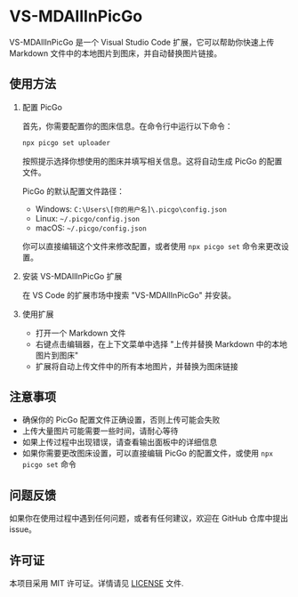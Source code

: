# VS-MDAllInPicGo

VS-MDAllInPicGo 是一个 Visual Studio Code 扩展，它可以帮助你快速上传 Markdown 文件中的本地图片到图床，并自动替换图片链接。

## 使用方法

1. 配置 PicGo

   首先，你需要配置你的图床信息。在命令行中运行以下命令：

   ```bash
   npx picgo set uploader
   ```

   按照提示选择你想使用的图床并填写相关信息。这将自动生成 PicGo 的配置文件。

   PicGo 的默认配置文件路径：
   - Windows: `C:\Users\[你的用户名]\.picgo\config.json`
   - Linux: `~/.picgo/config.json`
   - macOS: `~/.picgo/config.json`

   你可以直接编辑这个文件来修改配置，或者使用 `npx picgo set` 命令来更改设置。

2. 安装 VS-MDAllInPicGo 扩展

   在 VS Code 的扩展市场中搜索 "VS-MDAllInPicGo" 并安装。

3. 使用扩展

   - 打开一个 Markdown 文件
   - 右键点击编辑器，在上下文菜单中选择 "上传并替换 Markdown 中的本地图片到图床"
   - 扩展将自动上传文件中的所有本地图片，并替换为图床链接

## 注意事项

- 确保你的 PicGo 配置文件正确设置，否则上传可能会失败
- 上传大量图片可能需要一些时间，请耐心等待
- 如果上传过程中出现错误，请查看输出面板中的详细信息
- 如果你需要更改图床设置，可以直接编辑 PicGo 的配置文件，或使用 `npx picgo set` 命令

## 问题反馈

如果你在使用过程中遇到任何问题，或者有任何建议，欢迎在 GitHub 仓库中提出 issue。

## 许可证

本项目采用 MIT 许可证。详情请见 [LICENSE](LICENSE) 文件.
